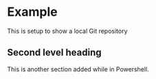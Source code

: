 # Example

This is setup to show a local Git repository

## Second level heading

This is another section added while in Powershell.
